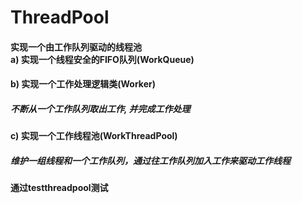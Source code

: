 # ThreadPool

#### 实现一个由工作队列驱动的线程池<br>a) 实现一个线程安全的FIFO队列(WorkQueue)<br>
#### b) 实现一个工作处理逻辑类(Worker)<br>
##### 不断从一个工作队列取出工作, 并完成工作处理<br>
#### c) 实现一个工作线程池(WorkThreadPool)<br>
##### 维护一组线程和一个工作队列，通过往工作队列加入工作来驱动工作线程<br>
#### 通过testthreadpool测试
